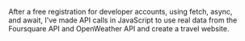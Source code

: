 After a free registration for developer accounts, using fetch, async, and await, I've made API calls in JavaScript to use real data from the Foursquare API and OpenWeather API and create a travel website.
